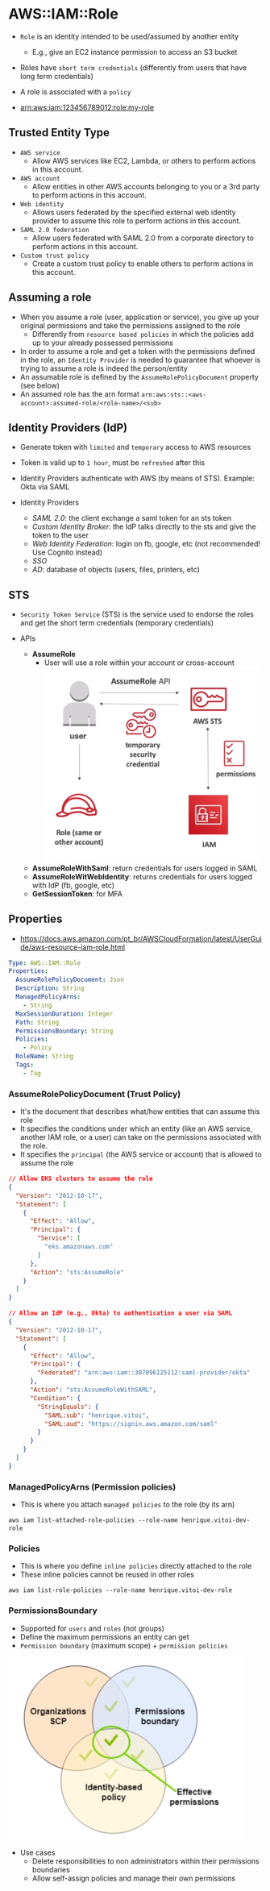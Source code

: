 # AWS::IAM::Role

- `Role` is an identity intended to be used/assumed by another entity
  - E.g., give an EC2 instance permission to access an S3 bucket
- Roles have `short term credentials` (differently from users that have long term credentials)
- A role is associated with a `policy`

- <arn:aws:iam:123456789012:role:my-role>

## Trusted Entity Type

- `AWS service`
  - Allow AWS services like EC2, Lambda, or others to perform actions in this account.
- `AWS account`
  - Allow entities in other AWS accounts belonging to you or a 3rd party to perform actions in this account.
- `Web identity`
  - Allows users federated by the specified external web identity provider to assume this role to perform actions in this account.
- `SAML 2.0 federation`
  - Allow users federated with SAML 2.0 from a corporate directory to perform actions in this account.
- `Custom trust policy`
  - Create a custom trust policy to enable others to perform actions in this account.

## Assuming a role

- When you assume a role (user, application or service), you give up your original permissions and take the permissions assigned to the role
  - Differently from `resource based policies` in which the policies add up to your already possessed permissions
- In order to assume a role and get a token with the permissions defined in the role, an `Identity Provider` is needed to guarantee that whoever is trying to assume a role is indeed the person/entity
- An assumable role is defined by the `AssumeRolePolicyDocument` property (see below)
- An assumed role has the arn format `arn:aws:sts::<aws-account>:assumed-role/<role-name>/<sub>`

## Identity Providers (IdP)

- Generate token with `limited` and `temporary` access to AWS resources
- Token is valid up to `1 hour`, must be `refreshed` after this
- Identity Providers authenticate with AWS (by means of STS). Example: Okta via SAML

- Identity Providers
  - _SAML 2.0_: the client exchange a saml token for an sts token
  - _Custom Identity Broker_: the IdP talks directly to the sts and give the token to the user
  - _Web Identity Federation_: login on fb, google, etc (not recommended! Use Cognito instead)
  - _SSO_
  - _AD_: database of objects (users, files, printers, etc)

## STS

- `Security Token Service` (STS) is the service used to endorse the roles and get the short term credentials (temporary credentials)

- APIs
  - **AssumeRole**
    - User will use a role within your account or cross-account
    ![AssumeRole](.images/sts-assume-role.png)
  - **AssumeRoleWithSaml**: return credentials for users logged in SAML
  - **AssumeRoleWitWebIdentity**: returns credentials for users logged with IdP (fb, google, etc)
  - **GetSessionToken**: for MFA

## Properties

- <https://docs.aws.amazon.com/pt_br/AWSCloudFormation/latest/UserGuide/aws-resource-iam-role.html>

```yaml
Type: AWS::IAM::Role
Properties:
  AssumeRolePolicyDocument: Json
  Description: String
  ManagedPolicyArns:
    - String
  MaxSessionDuration: Integer
  Path: String
  PermissionsBoundary: String
  Policies:
    - Policy
  RoleName: String
  Tags:
    - Tag
```

### AssumeRolePolicyDocument (Trust Policy)

- It's the document that describes what/how entities that can assume this role
- It specifies the conditions under which an entity (like an AWS service, another IAM role, or a user) can take on the permissions associated with the role.
- It specifies the `principal` (the AWS service or account) that is allowed to assume the role

```json
// Allow EKS clusters to assume the role
{
  "Version": "2012-10-17",
  "Statement": [
    {
      "Effect": "Allow",
      "Principal": {
        "Service": [
          "eks.amazonaws.com"
        ]
      },
      "Action": "sts:AssumeRole"
    }
  ]
}
```

```json
// Allow an IdP (e.g., Okta) to authentication a user via SAML
{
  "Version": "2012-10-17",
  "Statement": [
    {
      "Effect": "Allow",
      "Principal": {
        "Federated": "arn:aws:iam::307096125112:saml-provider/okta"
      },
      "Action": "sts:AssumeRoleWithSAML",
      "Condition": {
        "StringEquals": {
          "SAML:sub": "henrique.vitoi",
          "SAML:aud": "https://signin.aws.amazon.com/saml"
        }
      }
    }
  ]
}
```

### ManagedPolicyArns (Permission policies)

- This is where you attach `managed policies` to the role (by its arn)

```shell
aws iam list-attached-role-policies --role-name henrique.vitoi-dev-role
```

### Policies

- This is where you define `inline policies` directly attached to the role
- These inline policies cannot be reused in other roles

```shell
aws iam list-role-policies --role-name henrique.vitoi-dev-role
```

### PermissionsBoundary

- Supported for `users` and `roles` (not groups)
- Define the maximum permissions an entity can get
- `Permission boundary` (maximum scope) + `permission policies`

![Permission Boundaries](.images/iam-permission-boundaries.png)

- Use cases
  - Delete responsibilities to non administrators within their permissions boundaries
  - Allow self-assign policies and manage their own permissions
